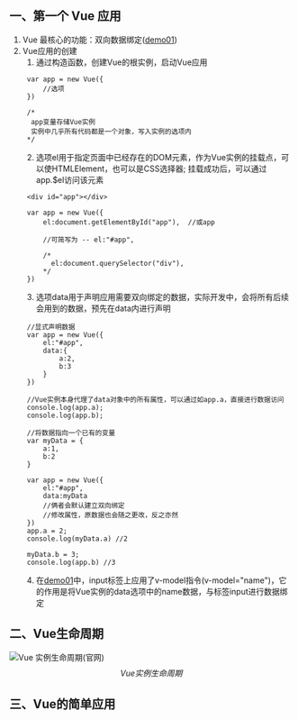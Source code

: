 ## 一、第一个 Vue 应用

1. Vue 最核心的功能：双向数据绑定([demo01](https://github.com/DeLei33534/vue_review/blob/master/vue_base/chapter02/demo01.html))
2. Vue应用的创建
   1. 通过构造函数，创建Vue的根实例，启动Vue应用
   ```
    var app = new Vue({
        //选项
    })

    /*
     app变量存储Vue实例
     实例中几乎所有代码都是一个对象，写入实例的选项内
    */
   ```
   2. 选项el用于指定页面中已经存在的DOM元素，作为Vue实例的挂载点，可以使HTMLElement，也可以是CSS选择器; 挂载成功后，可以通过app.$el访问该元素
   ```
    <div id="app"></div>

    var app = new Vue({
        el:document.getElementById("app"),  //或app

        //可简写为 -- el:"#app",

        /*
          el:document.querySelector("div"),
        */
    })
   ```
   3. 选项data用于声明应用需要双向绑定的数据，实际开发中，会将所有后续会用到的数据，预先在data内进行声明
   ```
    //显式声明数据
    var app = new Vue({
        el:"#app",
        data:{
            a:2,
            b:3
        }
    })

    //Vue实例本身代理了data对象中的所有属性，可以通过如app.a，直接进行数据访问
    console.log(app.a);
    console.log(app.b);

    //将数据指向一个已有的变量
    var myData = {
        a:1,
        b:2
    }

    var app = new Vue({
        el:"#app",
        data:myData 
        //俩者会默认建立双向绑定
        //修改属性，原数据也会随之更改，反之亦然
    })
    app.a = 2;
    console.log(myData.a) //2

    myData.b = 3;
    console.log(app.b) //3
   ```
   4. 在[demo01](https://github.com/DeLei33534/vue_review/blob/master/vue_base/chapter02/demo01.html)中，input标签上应用了v-model指令(v-model="name")，它的作用是将Vue实例的data选项中的name数据，与标签input进行数据绑定

## 二、Vue生命周期

![Vue 实例生命周期(官网)](https://cn.vuejs.org/images/lifecycle.png)
$$Vue 实例生命周期$$

## 三、Vue的简单应用